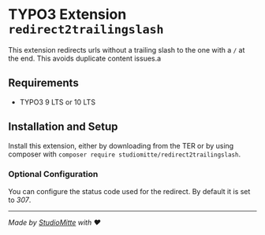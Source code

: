 # TYPO3 Extension `redirect2trailingslash`

This extension redirects urls without a trailing slash to the one with a `/` at the end. This avoids duplicate content issues.a

## Requirements

* TYPO3 9 LTS or 10 LTS

## Installation and Setup
Install this extension, either by downloading from the TER or by using composer with `composer require studiomitte/redirect2trailingslash`.

### Optional Configuration

You can configure the status code used for the redirect. By default it is set to *307*.


---


_Made by [StudioMitte](https://studiomitte.com) with ♥_
